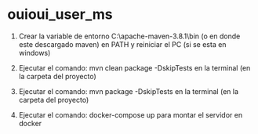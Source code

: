 # ouioui_user_ms

1. Crear la variable de entorno C:\apache-maven-3.8.1\bin (o en donde este descargado maven) en PATH y reiniciar el PC (si se esta en windows)

2. Ejecutar el comando: mvn clean package -DskipTests en la terminal (en la carpeta del proyecto)

3. Ejecutar el comando: mvn package -DskipTests en la terminal (en la carpeta del proyecto)

4. Ejecutar el comando: docker-compose up para montar el servidor en docker
